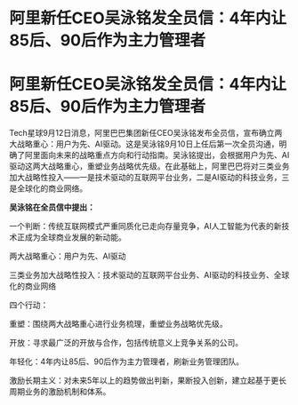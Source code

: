 # 阿里新任CEO吴泳铭发全员信：4年内让85后、90后作为主力管理者

# 阿里新任CEO吴泳铭发全员信：4年内让85后、90后作为主力管理者

Tech星球9月12日消息，阿里巴巴集团新任CEO吴泳铭发布全员信，宣布确立两大战略重心：用户为先、AI驱动。这是吴泳铭9月10日上任后第一次全员沟通，明确了阿里面向未来的战略重点方向和行动指南。吴泳铭提出，会根据用户为先、AI驱动这两大战略重心，重塑业务战略优先级。在此基础上，阿里巴巴将对三类业务加大战略性投入——一是技术驱动的互联网平台业务，二是AI驱动的科技业务，三是全球化的商业网络。

**吴泳铭在全员信中提出：**

一个判断：传统互联网模式严重同质化已走向存量竞争，AI人工智能为代表的新技术正成为全球商业发展的新动能。

两大战略重心：用户为先、AI驱动

三类业务加大战略性投入：技术驱动的互联网平台业务、AI驱动的科技业务、全球化的商业网络

四个行动：

重塑：围绕两大战略重心进行业务梳理，重塑业务战略优先级。

开放：寻求最广泛的开放与合作，包括传统意义上竞争关系的公司。

年轻化：4年内让85后、90后作为主力管理者，刷新业务管理团队。

激励长期主义：对未来5年以上的趋势做出判新，果断投入创新，建立起基于更长周期业务的激励机制和体系。


